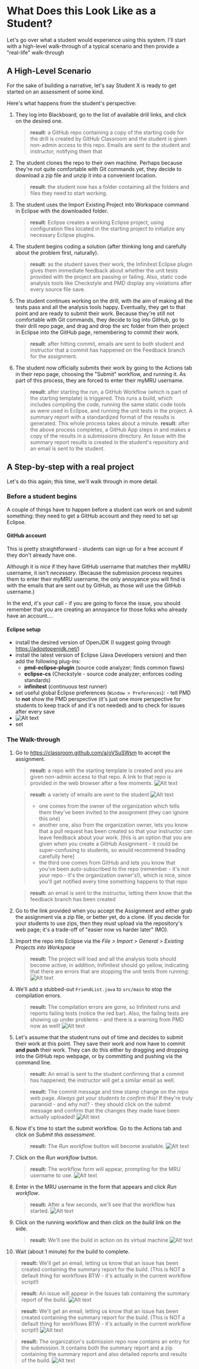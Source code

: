 # What Does this Look Like as a Student?

Let's go over what a student would experience using this system. I'll start with a high-level walk-through of a typical scenario and then provide a "real-life" walk-through

## A High-Level Scenario

For the sake of building a narrative, let's say Student X is ready to get started on an assessment of some kind.

Here's what happens from the student's perspective:

1. They log into Blackboard, go to the list of available drill links, and click on the desired one.
   > **result**: a GitHub repo containing a copy of the starting code for the drill is created by GitHub Classroom and the student is given non-admin access to this repo. Emails are sent to the student and instructor, notifying them that
1. The student clones the repo to their own machine. Perhaps because they're not quite comfortable with Git commands yet, they decide to download a zip file and unzip it into a convenient location.
   > **result**: the student now has a folder containing all the folders and files they need to start working.
1. The student uses the Import Existing Project into Workspace command in Eclipse with the downloaded folder.
   > **result**: Eclipse creates a working Eclipse project, using configuration files located in the starting project to initialize any necessary Eclipse plugins.
1. The student begins coding a solution (after thinking long and carefully about the problem first, naturally).
   > **result**: as the student saves their work, the Infinitest Eclipse plugin gives them immediate feedback about whether the unit tests provided with the project are passing or failing. Also, static code analysis tools like Checkstyle and PMD display any violations after every source file save.
1. The student continues working on the drill, with the aim of making all the tests pass and all the analysis tools happy. Eventually, they get to that point and are ready to submit their work. Because they're still not comfortable with Git commands, they decide to log into GitHub, go to their drill repo page, and drag and drop the src folder from their project in Eclipse into the GitHub page, remembering to commit their work.
   > **result**: after hitting commit, emails are sent to both student and instructor that a commit has happened on the Feedback branch for the assignment.
1. The student now officially submits their work by going to the Actions tab in their repo page, choosing the "Submit" workflow, and running it. As part of this process, they are forced to enter their myMRU username.
   > **result**: after starting the run, a GitHub Workflow (which is part of the starting template) is triggered. This runs a build, which includes compiling the code, running the same static code tools as were used in Eclipse, and running the unit tests in the project. A summary report with a standardized format of the results is generated. This whole process takes about a minute.
   > **result**: after the above process completes, a GitHub App steps in and makes a copy of the results in a submissions directory. An Issue with the summary report results is created in the student's repository and an email is sent to the student.

## A Step-by-step with a real project

Let's do this again; this time, we'll walk through in more detail.

### Before a student begins

A couple of things have to happen before a student can work on and submit something: they need to get a GitHub account and they need to set up Eclipse.

#### GitHub account

This is pretty straightforward - students can sign up for a free account if they don't already have one.

Although it is _nice_ if they have GitHub username that matches their myMRU username, it isn't _necessary_. (Because the submission process requires them to enter their myMRU username, the only annoyance you will find is with the emails that are sent out by GitHub, as those will use the GitHub username.)

In the end, it's your call - if you are going to force the issue, you should remember that you are creating an annoyance for those folks who already have an account....

#### Eclipse setup

- install the desired version of OpenJDK (I suggest going through https://adoptopenjdk.net/)
- install the latest version of Eclipse (Java Developers version) and then add the following plug-ins:
  - **pmd-eclipse-plugin** (source code analyzer; finds common flaws)
  - **eclipse-cs** (Checkstyle - source code analyzer; enforces coding standards)
  - **infinitest** (continuous test runner)
- set useful global Eclipse preferences (`Window > Preferences`): - tell PMD to **not** show the PMD perspective (it's just one more perspective for students to keep track of and it's not needed) and to check for issues after every save
- ![Alt text](images/1598271292131.png)
- set

### The Walk-through

1. Go to https://classroom.github.com/a/oVSuSWsm to accept the assignment.

   > **result:** a repo with the starting template is created and you are given non-admin access to that repo. A link to that repo is provided in the web browser after a few moments.
   > ![Alt text](images/ready-to-go.png)

   > **result:** a variety of emails are sent to the student
   > ![Alt text](images/student-emails.png)
   >
   > - one comes from the owner of the organization which tells them they've been invited to the assignment (they can ignore this one)
   > - another one, also from the organization owner, lets you know that a pull request has been created so that your instructor can leave feedback about your work. [this is an option that you are given when you create a GitHub Assignment - it could be super-confusing to students, so would recommend treading carefully here]
   > - the third one comes from GitHub and lets you know that you've been auto-subscribed to the repo (remember - it's not _your_ repo - it's the organization owner's!), which is nice, since you'll get notified every time something happens to that repo

   > **result:** an email is sent to the instructor, letting them know that the feedback branch has been created

2. Go to the link provided when you accept the Assignment and either grab the assignment via a zip file, or better yet, do a clone. (If you decide for your students to use zips, then they _must_ upload via the repository's web page; it's a trade-off of "easier now vs harder later" IMO).

3. Import the repo into Eclipse via the _File > Import > General > Existing Projects into Workspace_

   > **result:** The project will load and all the analysis tools should become active; in addition, Inifinitest should go yellow, indicating that there are errors that are stopping the unit tests from running:
   > ![Alt text](images/infinitest-yellow.png)

4. We'll add a stubbed-out `FriendList.java` to `src/main` to stop the compilation errors.

   > **result:** The compilation errors are gone, so Infinitest runs and reports failing tests (notice the red bar). Also, the failing tests are showing up under problems - and there is a warning from PMD now as well!
   > ![Alt text](images/after-stub.png)

5. Let's assume that the student runs out of time and decides to submit their work at this point. They save their work and now have to commit **and push** their work. They can do this either by dragging and dropping into the GitHub repo webpage, or by committing and pushing via the command line.

   > **result:** An email is sent to the student confirming that a commit has happened; the instructor will get a similar email as well.

   > **result:** The commit message and time stamp change on the repo web page. _Always get your students to confirm this!_ If they're truly paranoid - and why not? - they should click on the submit message and confirm that the changes they made have been actually uploaded!
   > ![Alt text](images/commit-and-push.png)

6. Now it's time to start the submit workflow. Go to the Actions tab and click on _Submit this assessment_.

   > **result:** The _Run workflow_ button will become available.
   > ![Alt text](images/click-action-tab.png)

7. Click on the _Run workflow_ button.

   > **result:** The workflow form will appear, prompting for the MRU username to use.
   > ![Alt text](images/entry-form.png)

8. Enter in the MRU username in the form that appears and click _Run workflow_.

   > **result:** After a few seconds, we'll see that the workflow has started.
   > ![Alt text](images/started.png)

9. Click on the running workflow and then click on the _build_ link on the side.

   > **result:** We'll see the build in action on its virtual machine
   > ![Alt text](images/in-progress.png)

10. Wait (about 1 minute) for the build to complete.

> **result:** We'll get an email, letting us know that an issue has been created containing the summary report for the build. (This is NOT a default thing for workflows BTW - it's actually in the current workflow script!)

> **result:** An issue will appear in the Issues tab containing the summary report of the build.
> ![Alt text](images/summary.png)

> **result:** We'll get an email, letting us know that an issue has been created containing the summary report for the build. (This is NOT a default thing for workflows BTW - it's actually in the current workflow script!)
> ![Alt text](images/in-progress.png)

> **result:** The organization's submission repo now contains an entry for the submission. It contains both the summary report and a zip containing the summary report and also detailed reports and results of the build.
> ![Alt text](images/submission-repo.png)
